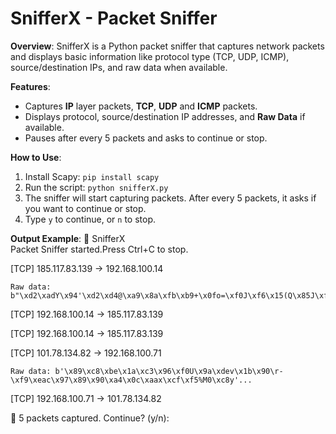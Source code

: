 # SnifferX - Packet Sniffer

**Overview**:
SnifferX is a Python packet sniffer that captures network packets and displays basic information like protocol type (TCP, UDP, ICMP), source/destination IPs, and raw data when available.

**Features**:
- Captures **IP** layer packets, **TCP**, **UDP** and **ICMP** packets.
- Displays protocol, source/destination IP addresses, and **Raw Data** if available.
- Pauses after every 5 packets and asks to continue or stop.

**How to Use**:
1. Install Scapy: `pip install scapy`
2. Run the script: `python snifferX.py`
3. The sniffer will start capturing packets. After every 5 packets, it asks if you want to continue or stop.
4. Type `y` to continue, or `n` to stop.

**Output Example**:
               🚀 SnifferX    
Packet Sniffer started.Press Ctrl+C to stop.

[TCP] 185.117.83.139 -> 192.168.100.14

    Raw data: b"\xd2\xadY\x94'\xd2\xd4@\xa9\x8a\xfb\xb9+\x0fo=\xf0J\xf6\x15(Q\x85J\xf6\x05\xe9\x103\xdf\xf6\x02"...

[TCP] 192.168.100.14 -> 185.117.83.139

[TCP] 192.168.100.14 -> 185.117.83.139

[TCP] 101.78.134.82 -> 192.168.100.71

    Raw data: b'\x89\xc8\xbe\x1a\xc3\x96\xf0U\x9a\xdev\x1b\x90\r-\xf9\xeac\x97\x89\x90\xa4\x0c\xaax\xcf\xf5%M0\xc8y'...

[TCP] 192.168.100.71 -> 101.78.134.82

🛑 5 packets captured. Continue? (y/n):   